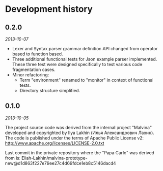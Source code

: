 Development history
===================

0.2.0
-----
_2013-10-07_

 - Lexer and Syntax parser grammar definition API changed from operator based to
   function based.
 - Three additional functional tests for Json example parser implemented. These
   three test were designed specifically to test various code fragmentation
   cases.
 - Minor refactoring:
   - Term "environment" renamed to "monitor" in context of functional tests.
   - Directory structure simplified.

0.1.0
-----
_2013-10-05_

The project source code was derived from the internal project "Malvina"
developed and copyrighted by Ilya Lakhin (Илья Александрович Лахин). The code is
published under the terms of Apache Public License v2:
http://www.apache.org/licenses/LICENSE-2.0.txt

Last commit in the private repository where the "Papa Carlo" was
derived from is:
Eliah-Lakhin/malvina-prototype-new@d1d863f227e79ee27c4d69fdce1eb8c5146dacd4
